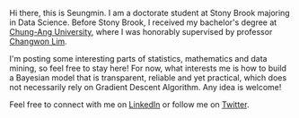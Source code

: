 Hi there, this is Seungmin. I am a doctorate student at Stony Brook majoring in Data Science. Before Stony Brook, I received my bachelor's degree at [Chung-Ang University](https://www.cau.ac.kr), where I was honorably supervised by professor [Changwon Lim](https://sites.google.com/view/cwlim/members/professor). 

I'm posting some interesting parts of statistics, mathematics and data mining, so feel free to stay here! For now, what interests me is how to build a Bayesian model that is transparent, reliable and yet practical, which does not necessarily rely on Gradient Descent Algorithm. Any idea is welcome!

Feel free to connect with me on [LinkedIn](https://www.linkedin.com) or follow me on [Twitter](https://twitter.com).